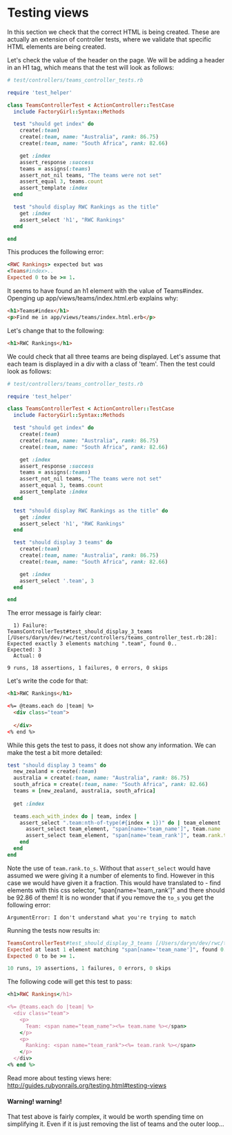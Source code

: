 # Testing views

In this section we check that the correct HTML is being created. These are actually an extension of controller tests, where we validate that specific HTML elements are being created.


Let's check the value of the header on the page. We will be adding a header in an H1 tag, which means that the test will look as follows:

```ruby
# test/controllers/teams_controller_tests.rb

require 'test_helper'

class TeamsControllerTest < ActionController::TestCase
  include FactoryGirl::Syntax::Methods

  test "should get index" do
    create(:team)
    create(:team, name: "Australia", rank: 86.75)
    create(:team, name: "South Africa", rank: 82.66)

    get :index
    assert_response :success
    teams = assigns(:teams)
    assert_not_nil teams, "The teams were not set"
    assert_equal 3, teams.count
    assert_template :index
  end

  test "should display RWC Rankings as the title"
    get :index
    assert_select 'h1', "RWC Rankings"
  end

end
```

This produces the following error:

```ruby
<RWC Rankings> expected but was
<Teams#index>..
Expected 0 to be >= 1.
```
It seems to have found an h1 element with the value of Teams#index. Openging up app/views/teams/index.html.erb explains why:

```html
<h1>Teams#index</h1>
<p>Find me in app/views/teams/index.html.erb</p>
```
Let's change that to the following:

```html
<h1>RWC Rankings</h1>
```

We could check that all three teams are being displayed. Let's assume that each team is displayed in a div with a class of 'team'. Then the test could look as follows:


```ruby
# test/controllers/teams_controller_tests.rb

require 'test_helper'

class TeamsControllerTest < ActionController::TestCase
  include FactoryGirl::Syntax::Methods

  test "should get index" do
    create(:team)
    create(:team, name: "Australia", rank: 86.75)
    create(:team, name: "South Africa", rank: 82.66)

    get :index
    assert_response :success
    teams = assigns(:teams)
    assert_not_nil teams, "The teams were not set"
    assert_equal 3, teams.count
    assert_template :index
  end

  test "should display RWC Rankings as the title" do
    get :index
    assert_select 'h1', "RWC Rankings"
  end

  test "should display 3 teams" do
    create(:team)
    create(:team, name: "Australia", rank: 86.75)
    create(:team, name: "South Africa", rank: 82.66)

    get :index
    assert_select '.team', 3
  end

end

```
The error message is fairly clear:

```
  1) Failure:
TeamsControllerTest#test_should_display_3_teams [/Users/daryn/dev/rwc/test/controllers/teams_controller_test.rb:28]:
Expected exactly 3 elements matching ".team", found 0..
Expected: 3
  Actual: 0

9 runs, 18 assertions, 1 failures, 0 errors, 0 skips
```

Let's write the code for that:

```html
<h1>RWC Rankings</h1>

<%= @teams.each do |team| %>
  <div class="team">
    
  </div>
<% end %>
```

While this gets the test to pass, it does not show any information. We can make the test a bit more detailed:

```ruby
test "should display 3 teams" do
  new_zealand = create(:team)
  australia = create(:team, name: "Australia", rank: 86.75)
  south_africa = create(:team, name: "South Africa", rank: 82.66)
  teams = [new_zealand, australia, south_africa]
  
  get :index

  teams.each_with_index do | team, index |
    assert_select ".team:nth-of-type(#{index + 1})" do | team_element |
      assert_select team_element, "span[name='team_name']", team.name
      assert_select team_element, "span[name='team_rank']", team.rank.to_s
    end
  end
end
```
Note the use of `team.rank.to_s`. Without that `assert_select` would have assumed we were giving it a number of elements to find. However in this case we would have given it a fraction. This would have translated to - find elements with this css selector, "span[name='team_rank']" and there should be 92.86 of them! It is no wonder that if you remove the `to_s` you get the following error: 

```
ArgumentError: I don't understand what you're trying to match
```

Running the tests now results in:

```ruby
TeamsControllerTest#test_should_display_3_teams [/Users/daryn/dev/rwc/test/controllers/teams_controller_test.rb:34]:
Expected at least 1 element matching "span[name='team_name']", found 0..
Expected 0 to be >= 1.

10 runs, 19 assertions, 1 failures, 0 errors, 0 skips
```

The following code will get this test to pass:

```ruby
<h1>RWC Rankings</h1>

<%= @teams.each do |team| %>
  <div class="team">
    <p> 
      Team: <span name="team_name"><%= team.name %></span>
    </p>
    <p>
      Ranking: <span name="team_rank"><%= team.rank %></span>
    </p>
  </div>
<% end %>
```

Read more about testing views here: http://guides.rubyonrails.org/testing.html#testing-views

#### Warning! warning! 

That test above is fairly complex, it would be worth spending time on simplifying it. Even if it is just removing the list of teams and the outer loop...


